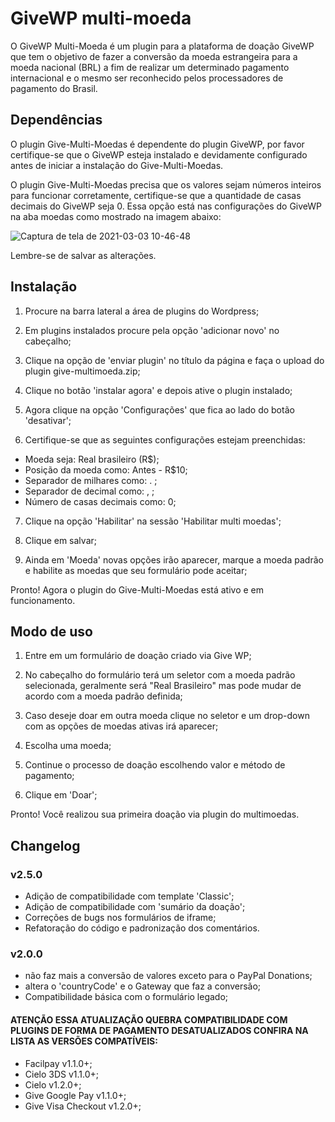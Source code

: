 # GiveWP multi-moeda

O GiveWP Multi-Moeda é um plugin para a plataforma de doação GiveWP que tem o objetivo de fazer a conversão da moeda estrangeira para a moeda nacional (BRL) a fim de realizar um determinado pagamento internacional e o mesmo ser reconhecido pelos processadores de pagamento do Brasil.

## Dependências

O plugin Give-Multi-Moedas é dependente do plugin GiveWP, por favor certifique-se que o GiveWP esteja instalado e devidamente configurado antes de iniciar a instalação do Give-Multi-Moedas.

O plugin Give-Multi-Moedas precisa que os valores sejam números inteiros para funcionar corretamente, certifique-se que a quantidade de casas decimais do GiveWP seja 0. Essa opção está nas configurações do GiveWP na aba moedas como mostrado na imagem abaixo:

![Captura de tela de 2021-03-03 10-46-48](https://user-images.githubusercontent.com/74307223/109816811-ec8dc600-7c0f-11eb-9f68-c025bea125b6.png)

Lembre-se de salvar as alterações.

## Instalação

1) Procure na barra lateral a área de plugins do Wordpress;

2) Em plugins instalados procure pela opção 'adicionar novo' no cabeçalho;

3) Clique na opção de 'enviar plugin' no título da página e faça o upload do plugin give-multimoeda.zip;

4) Clique no botão 'instalar agora' e depois ative o plugin instalado;

5) Agora clique na opção 'Configurações' que fica ao lado do botão 'desativar';

6) Certifique-se que as seguintes configurações estejam preenchidas: 
- Moeda seja: Real brasileiro (R$);
- Posição da moeda como: Antes - R$10;
- Separador de milhares como: . ;
- Separador de decimal como: , ;
- Número de casas decimais como: 0;

7) Clique na opção 'Habilitar' na sessão 'Habilitar multi moedas';

8) Clique em salvar;

9) Ainda em 'Moeda' novas opções irão aparecer, marque a moeda padrão e habilite as moedas que seu formulário pode aceitar;

Pronto! Agora o plugin do Give-Multi-Moedas está ativo e em funcionamento.

## Modo de uso

1) Entre em um formulário de doação criado via Give WP;

2) No cabeçalho do formulário terá um seletor com a moeda padrão selecionada, geralmente será "Real Brasileiro" mas pode mudar de acordo com a moeda padrão definida;

3) Caso deseje doar em outra moeda clique no seletor e um drop-down com as opções de moedas ativas irá aparecer;

4) Escolha uma moeda;

5) Continue o processo de doação escolhendo valor e método de pagamento;

6) Clique em 'Doar';

Pronto! Você realizou sua primeira doação via plugin do multimoedas.

## Changelog

### v2.5.0

- Adição de compatibilidade com template 'Classic';
- Adição de compatibilidade com 'sumário da doação';
- Correções de bugs nos formulários de iframe;
- Refatoração do código e padronização dos comentários.

### v2.0.0
- não faz mais a conversão de valores exceto para o PayPal Donations;
- altera o 'countryCode' e o Gateway que faz a conversão;
- Compatibilidade básica com o formulário legado;

#### ATENÇÃO ESSA ATUALIZAÇÃO QUEBRA COMPATIBILIDADE COM PLUGINS DE FORMA DE PAGAMENTO DESATUALIZADOS CONFIRA NA LISTA AS VERSÕES COMPATÍVEIS:

* Facilpay v1.1.0+;
* Cielo 3DS v1.1.0+;
* Cielo v1.2.0+;
* Give Google Pay v1.1.0+;
* Give Visa Checkout v1.2.0+;

